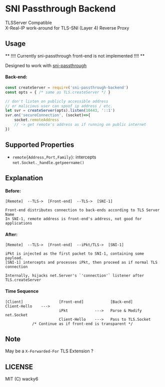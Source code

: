 SNI Passthrough Backend
===
TLSServer Compatible  
X-Real-IP work-around for TLS-SNI (Layer 4) Reverse Proxy

## Usage

** !!!! Currently sni-passthrough front-end is not implemented !!!! **

Designed to work with [sni-passthrough](https://github.com/wacky6/sni-passthrough)

#### Back-end:
```JavaScript
const createServer = require('sni-passthrough-backend')
const opts = { /* same as TLS.createServer */ }

// don't listen on publicly accessible address
// or malicious user can spoof ip address / etc.
let svr = createServer(opts).listen(10443, '::1')
svr.on('secureConnection', (socket)=>{
    socket.remoteAddress
    // -> get remote's address as if running on public internet
})
```



## Supported Properties
* `remote{Address,Port,Family}`: intercepts `net.Socket._handle.getpeername()`


## Explanation
#### Before:
```Text
[Remote]  --TLS->  [Front-end]  --TLS->  [SNI-1]

Front-end distributes connection to back-ends according to TLS Server Name
In SNI-1, remote address is front-end's address, not good for applications
```

#### After:
```Text
[Remote]  --TLS->  [Front-end]  --iPkt/TLS->  [SNI-1]

iPkt is injected as the first packet to SNI-1, containing some payload.
[SNI-1] intercepts and processes iPkt, then proceed as if normal TLS connection

Internally, hijacks net.Server's `'connection'` listener after TLS.createServer
```

#### Time Sequence
```Text
[Client]                [Front-end]            [Back-end]
Client-Hello    --->
                        iPkt            --->   Parse & Modify net.Socket
                        Client-Hello    --->   Pass to TLS.Socket
            /* Continue as if front-end is transparent */
```



## Note
May be a `X-Forwarded-For` TLS Extension ?



## LICENSE
MIT (C) wacky6
